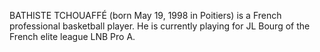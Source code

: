 BATHISTE TCHOUAFFÉ (born May 19, 1998 in Poitiers) is a French professional basketball player. He is currently playing for JL Bourg of the French elite league LNB Pro A.
